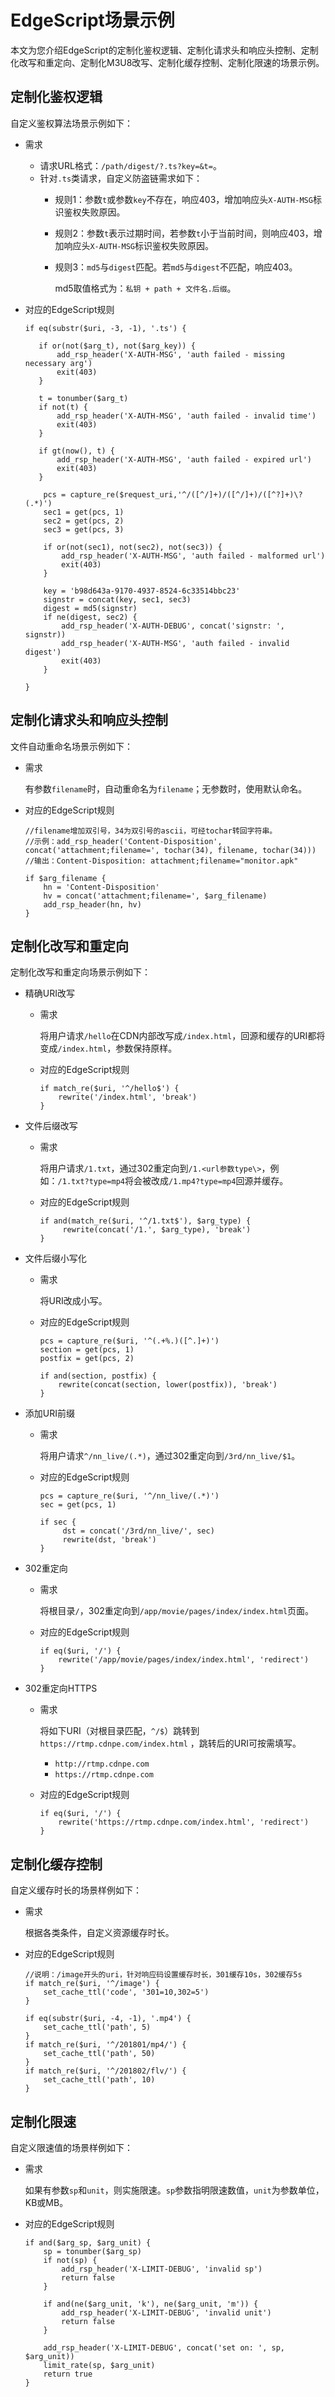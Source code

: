 # EdgeScript场景示例

本文为您介绍EdgeScript的定制化鉴权逻辑、定制化请求头和响应头控制、定制化改写和重定向、定制化M3U8改写、定制化缓存控制、定制化限速的场景示例。

## 定制化鉴权逻辑

自定义鉴权算法场景示例如下：

-   需求
    -   请求URL格式：`/path/digest/?.ts?key=&t=`。
    -   针对`.ts`类请求，自定义防盗链需求如下：
        -   规则1：参数`t`或参数`key`不存在，响应403，增加响应头`X-AUTH-MSG`标识鉴权失败原因。
        -   规则2：参数`t`表示过期时间，若参数`t`小于当前时间，则响应403，增加响应头`X-AUTH-MSG`标识鉴权失败原因。
        -   规则3：`md5`与`digest`匹配。若`md5`与`digest`不匹配，响应403。

            md5取值格式为：`私钥 + path + 文件名.后缀`。

-   对应的EdgeScript规则

    ```
    if eq(substr($uri, -3, -1), '.ts') {
    
       if or(not($arg_t), not($arg_key)) {
           add_rsp_header('X-AUTH-MSG', 'auth failed - missing necessary arg')
           exit(403)
       }
    
       t = tonumber($arg_t)
       if not(t) {
           add_rsp_header('X-AUTH-MSG', 'auth failed - invalid time')
           exit(403)
       }
    
       if gt(now(), t) {
           add_rsp_header('X-AUTH-MSG', 'auth failed - expired url')
           exit(403)
       }
    
        pcs = capture_re($request_uri,'^/([^/]+)/([^/]+)/([^?]+)\?(.*)')
        sec1 = get(pcs, 1)
        sec2 = get(pcs, 2)
        sec3 = get(pcs, 3)
    
        if or(not(sec1), not(sec2), not(sec3)) {
            add_rsp_header('X-AUTH-MSG', 'auth failed - malformed url')
            exit(403)
        }
    
        key = 'b98d643a-9170-4937-8524-6c33514bbc23'
        signstr = concat(key, sec1, sec3)
        digest = md5(signstr)
        if ne(digest, sec2) {
            add_rsp_header('X-AUTH-DEBUG', concat('signstr: ', signstr))
            add_rsp_header('X-AUTH-MSG', 'auth failed - invalid digest')
            exit(403)
        }
    
    }
    ```


## 定制化请求头和响应头控制

文件自动重命名场景示例如下：

-   需求

    有参数`filename`时，自动重命名为`filename`；无参数时，使用默认命名。

-   对应的EdgeScript规则

    ```
    //filename增加双引号，34为双引号的ascii，可经tochar转回字符串。
    //示例：add_rsp_header('Content-Disposition', concat('attachment;filename=', tochar(34), filename, tochar(34)))
    //输出：Content-Disposition: attachment;filename="monitor.apk"
    
    if $arg_filename {
        hn = 'Content-Disposition'
        hv = concat('attachment;filename=', $arg_filename)
        add_rsp_header(hn, hv)
    }
    ```


## 定制化改写和重定向

定制化改写和重定向场景示例如下：

-   精确URI改写
    -   需求

        将用户请求`/hello`在CDN内部改写成`/index.html`，回源和缓存的URI都将变成`/index.html`，参数保持原样。

    -   对应的EdgeScript规则

        ```
        if match_re($uri, '^/hello$') {
            rewrite('/index.html', 'break')
        }
        ```

-   文件后缀改写
    -   需求

        将用户请求`/1.txt`，通过302重定向到`/1.<url参数type\>`，例如：`/1.txt?type=mp4`将会被改成`/1.mp4?type=mp4`回源并缓存。

    -   对应的EdgeScript规则

        ```
        if and(match_re($uri, '^/1.txt$'), $arg_type) {
             rewrite(concat('/1.', $arg_type), 'break')
        }
        ```

-   文件后缀小写化
    -   需求

        将URI改成小写。

    -   对应的EdgeScript规则

        ```
        pcs = capture_re($uri, '^(.+%.)([^.]+)')
        section = get(pcs, 1)
        postfix = get(pcs, 2)
        
        if and(section, postfix) {
            rewrite(concat(section, lower(postfix)), 'break')
        }
        ```

-   添加URI前缀
    -   需求

        将用户请求`^/nn_live/(.*)`，通过302重定向到`/3rd/nn_live/$1`。

    -   对应的EdgeScript规则

        ```
        pcs = capture_re($uri, '^/nn_live/(.*)')
        sec = get(pcs, 1)
        
        if sec {
             dst = concat('/3rd/nn_live/', sec)
             rewrite(dst, 'break')
        }
        ```

-   302重定向
    -   需求

        将根目录`/`，302重定向到`/app/movie/pages/index/index.html`页面。

    -   对应的EdgeScript规则

        ```
        if eq($uri, '/') {
            rewrite('/app/movie/pages/index/index.html', 'redirect')
        }
        ```

-   302重定向HTTPS
    -   需求

        将如下URI（对根目录匹配，`^/$`）跳转到`https://rtmp.cdnpe.com/index.html` ，跳转后的URI可按需填写。

        -   `http://rtmp.cdnpe.com`
        -   `https://rtmp.cdnpe.com`
    -   对应的EdgeScript规则

        ```
        if eq($uri, '/') {
            rewrite('https://rtmp.cdnpe.com/index.html', 'redirect')
        }
        ```


## 定制化缓存控制

自定义缓存时长的场景样例如下：

-   需求

    根据各类条件，自定义资源缓存时长。

-   对应的EdgeScript规则

    ```
    //说明：/image开头的uri，针对响应码设置缓存时长，301缓存10s，302缓存5s
    if match_re($uri, '^/image') {
        set_cache_ttl('code', '301=10,302=5')
    }
    
    if eq(substr($uri, -4, -1), '.mp4') {
        set_cache_ttl('path', 5)
    }
    if match_re($uri, '^/201801/mp4/') {
        set_cache_ttl('path', 50)
    }
    if match_re($uri, '^/201802/flv/') {
        set_cache_ttl('path', 10)
    }
    ```


## 定制化限速

自定义限速值的场景样例如下：

-   需求

    如果有参数`sp`和`unit`，则实施限速。`sp`参数指明限速数值，`unit`为参数单位，KB或MB。

-   对应的EdgeScript规则

    ```
    if and($arg_sp, $arg_unit) {
        sp = tonumber($arg_sp)
        if not(sp) {
            add_rsp_header('X-LIMIT-DEBUG', 'invalid sp')
            return false
        }
    
        if and(ne($arg_unit, 'k'), ne($arg_unit, 'm')) {
            add_rsp_header('X-LIMIT-DEBUG', 'invalid unit')
            return false
        }
    
        add_rsp_header('X-LIMIT-DEBUG', concat('set on: ', sp, $arg_unit))
        limit_rate(sp, $arg_unit)
        return true
    }
    ```


